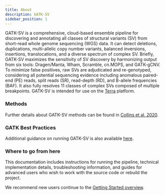 ```yaml
---
title: About
description: GATK-SV
sidebar_position: 1
---
```


GATK-SV is a comprehensive, cloud-based ensemble pipeline for discovering and annotating all 
classes of structural variants (SV) from short-read whole genome sequencing (WGS) data. It can detect 
deletions, duplications, multi-allelic copy number variants, balanced inversions, 
insertions, translocations, and a diverse spectrum of complex SV. Briefly, GATK-SV 
maximizes the sensitivity of SV discovery by harmonizing output from six tools: 
Dragen/Manta, Wham, Scramble, cn.MOPS, and GATK-gCNV. To minimize false positives, raw SVs 
are adjudicated and re-genotyped, considering all potential 
sequencing evidence including anomalous paired-end (PE) reads, split reads (SR), 
read-depth (RD), and B-allele frequencies (BAF). It also fully resolves 11 classes of complex 
SVs composed of multiple breakpoints. GATK-SV is intended for use on the [Terra](https://app.terra.bio/) 
 platform.

### Methods

Further details about GATK-SV methods can be found in [Collins et al. 2020](https://www.nature.com/articles/s41586-020-2287-8).

### GATK Best Practices

Additional guidance on running GATK-SV is also available [here](https://gatk.broadinstitute.org/hc/en-us/articles/9022653744283-GATK-Best-Practices-for-Structural-Variation-Discovery-on-Single-Samples).

### Where to go from here

This documentation includes instructions for running the pipeline, technical implementation details, troubleshooting 
information, and guides for advanced users who wish to work with the source code or rebuild the project.

We recommend new users continue to the [Getting Started overview](/docs/gs/overview.md).
